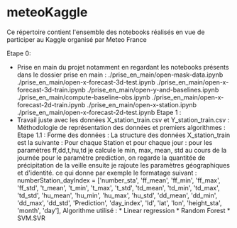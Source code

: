 # meteoKaggle
Ce répertoire contient l'ensemble des notebooks réalisés en vue de participer au Kaggle organisé par Meteo France

Etape 0: 
* Prise en main du projet notamment en regardant les notebooks présents dans le dossier prise en main :
      ./prise_en_main/open-mask-data.ipynb
      ./prise_en_main/open-x-forecast-3d-test.ipynb
      ./prise_en_main/open-x-forecast-3d-train.ipynb
      ./prise_en_main/open-y-and-baselines.ipynb
      ./prise_en_main/compute-baseline-obs.ipynb
      ./prise_en_main/open-x-forecast-2d-train.ipynb
      ./prise_en_main/open-x-station.ipynb
      ./prise_en_main/open-x-forecast-2d-test.ipynb
Etape 1 : 
* Travail juste avec les données X_station_train.csv et Y_station_train.csv :
    Méthodologie de représentation des données et premiers algorithmes :
    Etape 1.1 :
        Forme des données :
           La structure des données X_station_train est la suivante : 
           Pour chaque Station et pour chaque jour : pour les paramètres ff,dd,t,hu,td je calcule le min, max, mean, std au cours de la journée
                                                     pour le paramètre prediction, on regarde la quantitée de précipitation de la veille
                                                     ensuite je rajoute les paramètres géographiques et d'identité.
          ce qui donne par exemple le formatage suivant :
          numberStation_dayIndex = ['number_sta', 'ff_mean', 'ff_min', 'ff_max', 'ff_std', 't_mean',
         't_min', 't_max', 't_std', 'td_mean', 'td_min', 'td_max', 'td_std',
         'hu_mean', 'hu_min', 'hu_max', 'hu_std', 'dd_mean', 'dd_min', 'dd_max',
         'dd_std', 'Prediction', 'day_index', 'Id', 'lat', 'lon', 'height_sta',
         'month', 'day'],
       Algorithme utilisé :
        * Linear regression
        * Random Forest
        * SVM.SVR
       
       
      
    
    